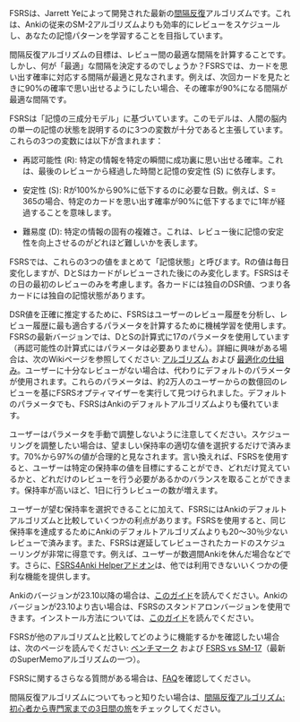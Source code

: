 FSRSは、Jarrett Yeによって開発された最新の[間隔反復](https://en.wikipedia.org/wiki/Spaced_repetition)アルゴリズムです。これは、Ankiの従来のSM-2アルゴリズムよりも効率的にレビューをスケジュールし、あなたの記憶パターンを学習することを目指しています。

間隔反復アルゴリズムの目標は、レビュー間の最適な間隔を計算することです。しかし、何が「最適」な間隔を決定するのでしょうか？FSRSでは、カードを思い出す確率に対応する間隔が最適と見なされます。例えば、次回カードを見たときに90%の確率で思い出せるようにしたい場合、その確率が90%になる間隔が最適な間隔です。

FSRSは「記憶の三成分モデル」に基づいています。このモデルは、人間の脳内の単一の記憶の状態を説明するのに3つの変数が十分であると主張しています。これらの3つの変数には以下が含まれます：

* 再認可能性 (R): 特定の情報を特定の瞬間に成功裏に思い出せる確率。これは、最後のレビューから経過した時間と記憶の安定性 (S) に依存します。

* 安定性 (S): Rが100%から90%に低下するのに必要な日数。例えば、S = 365の場合、特定のカードを思い出す確率が90%に低下するまでに1年が経過することを意味します。

* 難易度 (D): 特定の情報の固有の複雑さ。これは、レビュー後に記憶の安定性を向上させるのがどれほど難しいかを表します。

FSRSでは、これらの3つの値をまとめて「記憶状態」と呼びます。Rの値は毎日変化しますが、DとSはカードがレビューされた後にのみ変化します。FSRSはその日の最初のレビューのみを考慮します。各カードには独自のDSR値、つまり各カードには独自の記憶状態があります。

DSR値を正確に推定するために、FSRSはユーザーのレビュー履歴を分析し、レビュー履歴に最も適合するパラメータを計算するために機械学習を使用します。FSRSの最新バージョンでは、DとSの計算式に17のパラメータを使用しています（再認可能性の計算式にはパラメータは必要ありません）。詳細に興味がある場合は、次のWikiページを参照してください: [アルゴリズム](The-Algorithm.md) および [最適化の仕組み](The-mechanism-of-optimization.md)。ユーザーに十分なレビューがない場合は、代わりにデフォルトのパラメータが使用されます。これらのパラメータは、約2万人のユーザーからの数億回のレビューを基にFSRSオプティマイザーを実行して見つけられました。デフォルトのパラメータでも、FSRSはAnkiのデフォルトアルゴリズムよりも優れています。

ユーザーはパラメータを手動で調整しないように注意してください。スケジューリングを調整したい場合は、望ましい保持率の適切な値を選択するだけで済みます。70%から97%の値が合理的と見なされます。言い換えれば、FSRSを使用すると、ユーザーは特定の保持率の値を目標にすることができ、どれだけ覚えているかと、どれだけのレビューを行う必要があるかのバランスを取ることができます。保持率が高いほど、1日に行うレビューの数が増えます。

ユーザーが望む保持率を選択できることに加えて、FSRSにはAnkiのデフォルトアルゴリズムと比較していくつかの利点があります。FSRSを使用すると、同じ保持率を達成するためにAnkiのデフォルトアルゴリズムよりも20〜30％少ないレビューで済みます。また、FSRSは遅延してレビューされたカードのスケジューリングが非常に得意です。例えば、ユーザーが数週間Ankiを休んだ場合などです。さらに、[FSRS4Anki Helperアドオン](https://github.com/open-spaced-repetition/fsrs4anki-helper)は、他では利用できないいくつかの便利な機能を提供します。

Ankiのバージョンが23.10以降の場合は、[このガイド](tutorial.md)を読んでください。Ankiのバージョンが23.10より古い場合は、FSRSのスタンドアロンバージョンを使用できます。インストール方法については、[このガイド](intro.md#始め方)を読んでください。

FSRSが他のアルゴリズムと比較してどのように機能するかを確認したい場合は、次のページを読んでください: [ベンチマーク](https://github.com/open-spaced-repetition/fsrs-benchmark) および [FSRS vs SM-17](https://github.com/open-spaced-repetition/fsrs-vs-sm17)（最新のSuperMemoアルゴリズムの一つ）。

FSRSに関するさらなる質問がある場合は、[FAQ](FAQ.md)を確認してください。

間隔反復アルゴリズムについてもっと知りたい場合は、[間隔反復アルゴリズム: 初心者から専門家までの3日間の旅](Spaced-Repetition-Algorithm-‐-A-Three‐Day-Journey-from-Novice-to-Expert.md)をチェックしてください。